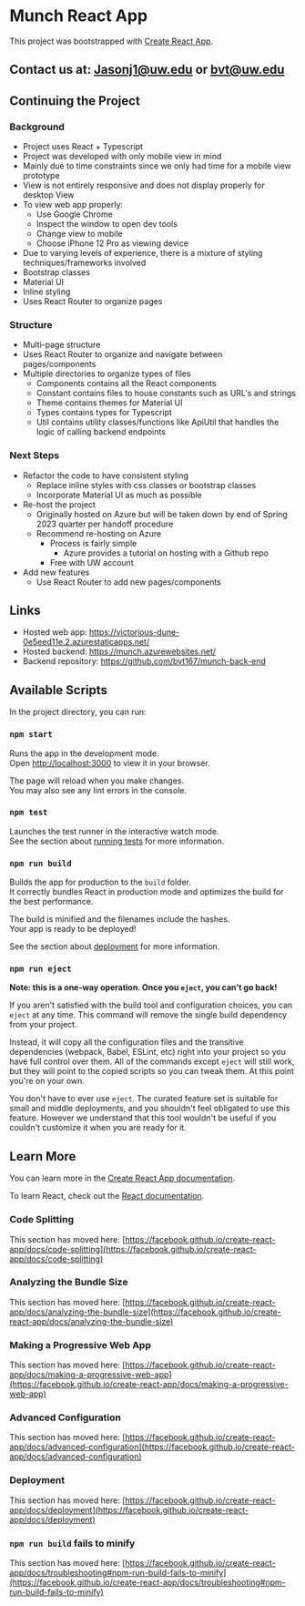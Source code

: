 # Munch React App

This project was bootstrapped with [Create React App](https://github.com/facebook/create-react-app).

## Contact us at: Jasonj1@uw.edu or bvt@uw.edu

## Continuing the Project

### Background

* Project uses React + Typescript
* Project was developed with only mobile view in mind
 * Mainly due to time constraints since we only had time for a mobile view prototype
 * View is not entirely responsive and does not display properly for desktop View
 * To view web app properly:
   * Use Google Chrome
   * Inspect the window to open dev tools
   * Change view to mobile
   * Choose iPhone 12 Pro as viewing device
* Due to varying levels of experience, there is a mixture of styling techniques/frameworks involved
 * Bootstrap classes
 * Material UI
 * Inline styling
* Uses React Router to organize pages

### Structure

* Multi-page structure
 * Uses React Router to organize and navigate between pages/components
* Multiple directories to organize types of files
  * Components contains all the React components
  * Constant contains files to house constants such as URL's and strings
  * Theme contains themes for Material UI
  * Types contains types for Typescript
  * Util contains utility classes/functions like ApiUtil that handles the logic of calling backend endpoints

### Next Steps

* Refactor the code to have consistent styling
  * Replace inline styles with css classes or bootstrap classes
  * Incorporate Material UI as much as possible
* Re-host the project
  * Originally hosted on Azure but will be taken down by end of Spring 2023 quarter per handoff procedure
  * Recommend re-hosting on Azure
    * Process is fairly simple
      - Azure provides a tutorial on hosting with a Github repo
    * Free with UW account
* Add new features
  * Use React Router to add new pages/components


## Links

* Hosted web app: https://victorious-dune-0e5eed11e.2.azurestaticapps.net/
* Hosted backend: https://munch.azurewebsites.net/
* Backend repository: https://github.com/bvt167/munch-back-end

## Available Scripts

In the project directory, you can run:

### `npm start`

Runs the app in the development mode.\
Open [http://localhost:3000](http://localhost:3000) to view it in your browser.

The page will reload when you make changes.\
You may also see any lint errors in the console.

### `npm test`

Launches the test runner in the interactive watch mode.\
See the section about [running tests](https://facebook.github.io/create-react-app/docs/running-tests) for more information.

### `npm run build`

Builds the app for production to the `build` folder.\
It correctly bundles React in production mode and optimizes the build for the best performance.

The build is minified and the filenames include the hashes.\
Your app is ready to be deployed!

See the section about [deployment](https://facebook.github.io/create-react-app/docs/deployment) for more information.

### `npm run eject`

**Note: this is a one-way operation. Once you `eject`, you can't go back!**

If you aren't satisfied with the build tool and configuration choices, you can `eject` at any time. This command will remove the single build dependency from your project.

Instead, it will copy all the configuration files and the transitive dependencies (webpack, Babel, ESLint, etc) right into your project so you have full control over them. All of the commands except `eject` will still work, but they will point to the copied scripts so you can tweak them. At this point you're on your own.

You don't have to ever use `eject`. The curated feature set is suitable for small and middle deployments, and you shouldn't feel obligated to use this feature. However we understand that this tool wouldn't be useful if you couldn't customize it when you are ready for it.

## Learn More

You can learn more in the [Create React App documentation](https://facebook.github.io/create-react-app/docs/getting-started).

To learn React, check out the [React documentation](https://reactjs.org/).

### Code Splitting

This section has moved here: [https://facebook.github.io/create-react-app/docs/code-splitting](https://facebook.github.io/create-react-app/docs/code-splitting)

### Analyzing the Bundle Size

This section has moved here: [https://facebook.github.io/create-react-app/docs/analyzing-the-bundle-size](https://facebook.github.io/create-react-app/docs/analyzing-the-bundle-size)

### Making a Progressive Web App

This section has moved here: [https://facebook.github.io/create-react-app/docs/making-a-progressive-web-app](https://facebook.github.io/create-react-app/docs/making-a-progressive-web-app)

### Advanced Configuration

This section has moved here: [https://facebook.github.io/create-react-app/docs/advanced-configuration](https://facebook.github.io/create-react-app/docs/advanced-configuration)

### Deployment

This section has moved here: [https://facebook.github.io/create-react-app/docs/deployment](https://facebook.github.io/create-react-app/docs/deployment)

### `npm run build` fails to minify

This section has moved here: [https://facebook.github.io/create-react-app/docs/troubleshooting#npm-run-build-fails-to-minify](https://facebook.github.io/create-react-app/docs/troubleshooting#npm-run-build-fails-to-minify)
